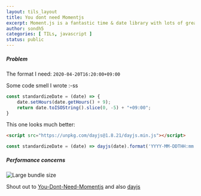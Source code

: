 ```yaml
---
layout: tils_layout
title: You dont need Momentjs
excerpt: Moment.js is a fantastic time & date library with lots of great features and utilities. However, if you are working on a performance sensitive web application, it might cause a huge performance overhead because of its complex APIs and large bundle size.
author: sondh5
categories: [ TILs, javascript ]
status: public
---
```



##### Problem

The format I need: `2020-04-20T16:20:00+09:00`

Some code smell I wrote :-ss
```js
const standardizeDate = (date) => {
    date.setHours(date.getHours() + 9);
    return date.toISOString().slice(0, -5) + "+09:00";
}
```


This one looks much better:
```html
<script src="https://unpkg.com/dayjs@1.8.21/dayjs.min.js"></script>
```

```js
const standardizeDate = (date) => dayjs(date).format('YYYY-MM-DDTHH:mm:ssZ');
```

##### Performance concerns


![Large bundle size](https://github.com/you-dont-need/You-Dont-Need-Momentjs/raw/master/screenshot.png)

Shout out to [You-Dont-Need-Momentjs](https://github.com/you-dont-need/You-Dont-Need-Momentjs) and also [dayjs](https://github.com/iamkun/dayjs)
